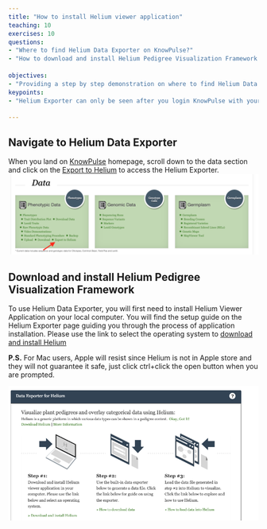 ```yaml
---
title: "How to install Helium viewer application"
teaching: 10
exercises: 10
questions:
- "Where to find Helium Data Exporter on KnowPulse?"
- "How to download and install Helium Pedigree Visualization Framework in your computer?"

objectives:
- "Providing a step by step demonstration on where to find Helium Data Exporter on KnowPulse as well as how to download and install Helium Pedigree Visualization Framework to your local computer"
keypoints:
- "Helium Exporter can only be seen after you login KnowPulse with your user account."

---
```


## Navigate to Helium Data Exporter

When you land on [KnowPulse](https://knowpulse.usask.ca/) homepage, scroll down to the data section and click on the [Export to Helium](https://knowpulse.usask.ca/helium-exporter) to access the Helium Exporter. 
![Screenshot of main code listing](../fig/helium-exporter-9.png)

## Download and install Helium Pedigree Visualization Framework

To use Helium Data Exporter, you will first need to install Helium Viewer Application on your local computer. You will find the setup guide on the Helium Exporter page guiding you through the process of application installation. Please use the link to select the operating system to [download and install Helium](https://github.com/cardinalb/helium-docs/wiki/Download-Helium)

**P.S.** For Mac users, Apple will resist since Helium is not in Apple store and they will not guarantee it safe, just click ctrl+click the open button when you are prompted.

![Screenshot of main code listing](../fig/helium-exporter-10.png)





